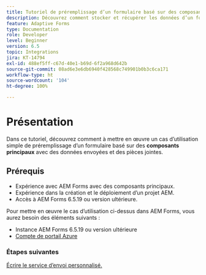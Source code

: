 ```yaml
---
title: Tutoriel de préremplissage d’un formulaire basé sur des composants principaux avec des données et des pièces jointes
description: Découvrez comment stocker et récupérer les données d’un formulaire adaptatif à partir du compte de stockage Azure.
feature: Adaptive Forms
type: Documentation
role: Developer
level: Beginner
version: 6.5
topic: Integrations
jira: KT-14794
exl-id: 488ef5ff-c67d-40e1-b69d-6f2a968d642b
source-git-commit: 08ad6e3e6db6940f428568c749901b0b3c6ca171
workflow-type: ht
source-wordcount: '104'
ht-degree: 100%

---
```


# Présentation

Dans ce tutoriel, découvrez comment à mettre en œuvre un cas d’utilisation simple de préremplissage d’un formulaire basé sur des **composants principaux** avec des données envoyées et des pièces jointes.

## Prérequis

* Expérience avec AEM Forms avec des composants principaux.
* Expérience dans la création et le déploiement d’un projet AEM.
* Accès à AEM Forms 6.5.19 ou version ultérieure.

Pour mettre en œuvre le cas d’utilisation ci-dessus dans AEM Forms, vous aurez besoin des éléments suivants :

* Instance AEM Forms 6.5.19 ou version ultérieure
* [Compte de portail Azure](https://portal.azure.com/)


### Étapes suivantes

[Écrire le service d’envoi personnalisé.](./create-custom-submit.md)
